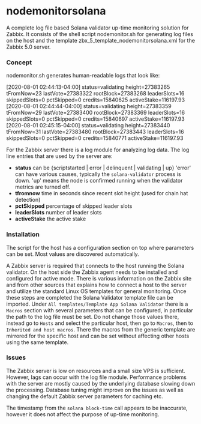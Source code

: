 # nodemonitorsolana
A complete log file based Solana validator up-time monitoring solution for Zabbix. It consists of the shell script nodemonitor.sh for generating log files on the host and the template zbx_5_template_nodemonitorsolana.xml for the Zabbix 5.0 server.

### Concept

nodemonitor.sh generates human-readable logs that look like:

[2020-08-01 02:44:13-04:00] status=validating height=27383265 tFromNow=23 lastVote=27383322 rootBlock=27383268 leaderSlots=16 skippedSlots=0 pctSkipped=0 credits=15840625 activeStake=116197.93
[2020-08-01 02:44:44-04:00] status=validating height=27383359 tFromNow=29 lastVote=27383400 rootBlock=27383369 leaderSlots=16 skippedSlots=0 pctSkipped=0 credits=15840697 activeStake=116197.93
[2020-08-01 02:45:15-04:00] status=validating height=27383440 tFromNow=31 lastVote=27383480 rootBlock=27383443 leaderSlots=16 skippedSlots=0 pctSkipped=0 credits=15840771 activeStake=116197.93

For the Zabbix server there is a log module for analyzing log data. The log line entries that are used by the server are:

* **status** can be {scriptstarted | error | delinquent | validating | up} 'error' can have various causes, typically the `solana-validator` process is down. 'up' means the node is confirmed running when the validator metrics are turned off.
* **tfromnow** time in seconds since recent slot height (used for chain hat detection)
* **pctSkipped** percentage of skipped leader slots
* **leaderSlots** number of leader slots
* **activeStake** the active stake

### Installation

The script for the host has a configuration section on top where parameters can be set. Most values are discovered automatically.

A Zabbix server is required that connects to the host running the Solana validator. On the host side the Zabbix agent needs to be installed and configured for active mode. There is various information on the Zabbix site and from other sources that explains how to connect a host to the server and utilize the standard Linux OS templates for general monitoring. Once these steps are completed the Solana Validator template file can be imported. Under `All templates/Template App Solana Validator` there is a `Macros` section with several parameters that can be configured, in particular the path to the log file must be set. Do not change those values there, instead go to `Hosts` and select the particular host, then go to `Macros`, then to `Inherited and host macros`. There the macros from the generic template are mirrored for the specific host and can be set without affecting other hosts using the same template.


### Issues

The Zabbix server is low on resources and a small size VPS is sufficient. However, lags can occur with the log file module. Performance problems with the server are mostly caused by the underlying database slowing down the processing. Database tuning might improve on the issues as well as changing the default Zabbix server parameters for caching etc.

The timestamp from the `solana block-time` call appears to be inaccurate, however it does not affect the purpose of up-time monitoring.
